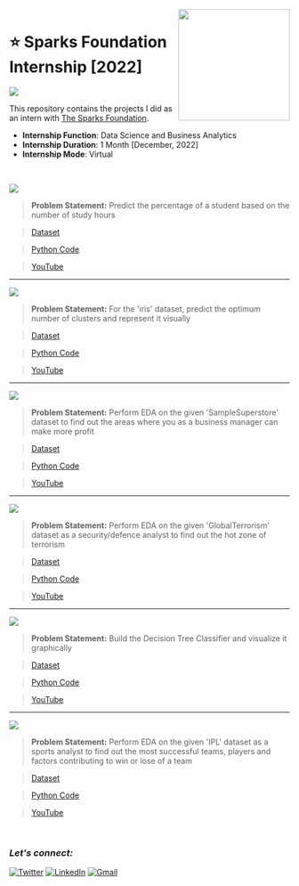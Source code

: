 <img align="right" src="https://internship.thesparksfoundation.info/assests/img/logo.png" width="200">

# :star: Sparks Foundation Internship [2022]
![](https://img.shields.io/badge/Tools-Python%20|%20Pandas%20|%20Numpy%20|%20Matplotlib%20|%20seaborn%20|%20sklearn-990098?style=for-the-badge)

This repository contains the projects I did as an intern with [The Sparks Foundation](https://www.thesparksfoundationsingapore.org/).
- **Internship Function**: Data Science and Business Analytics
- **Internship Duration**: 1 Month [December, 2022]
- **Internship Mode**: Virtual

<br>

![](https://img.shields.io/badge/Task%201-Prediction%20Using%20Supervised%20Machine%20Learning%20%5BLevel%3A%20Beginner%5D-green?style=for-the-badge)
> **Problem Statement:** Predict the percentage of a student based on the number of study hours

> [Dataset](https://github.com/Rohit-Rannavre/Sparks-Foundation-Internship-2022/blob/main/Task%201/dataset_1.csv)

> [Python Code](https://github.com/Rohit-Rannavre/Sparks-Foundation-Internship-2022/blob/main/Task%201/task_1_supervised_ml.ipynb)

> [YouTube](https://youtu.be/RTedBgaF4yQ)

***

![](https://img.shields.io/badge/Task%202-Prediction%20Using%20Unsupervised%20Machine%20Learning%20%5BLevel%3A%20Beginner%5D-54c7b9?style=for-the-badge)
> **Problem Statement:** For the 'iris' dataset, predict the optimum number of clusters and represent it visually 

> [Dataset](https://github.com/Rohit-Rannavre/Sparks-Foundation-Internship-2022/blob/main/Task%202/dataset_2.csv)

> [Python Code](https://github.com/Rohit-Rannavre/Sparks-Foundation-Internship-2022/blob/main/Task%202/task_2_unsupervised_ml.ipynb)

> [YouTube](https://youtu.be/aTe3RfTZwdg)

***

![](https://img.shields.io/badge/Task%203-Exploratory%20Data%20Analysis%20--%20Retail%20%5BLevel%3A%20Beginner%5D-f22ce2?style=for-the-badge)
> **Problem Statement:** Perform EDA on the given 'SampleSuperstore' dataset to find out the areas where you as a business manager can make more profit  

> [Dataset](https://github.com/Rohit-Rannavre/Sparks-Foundation-Internship-2022/blob/main/Task%203/dataset_3.csv)

> [Python Code](https://github.com/Rohit-Rannavre/Sparks-Foundation-Internship-2022/blob/main/Task%203/task_3_EDA_retail.ipynb)

> [YouTube](https://youtu.be/fxSIf13zOno)

***

![](https://img.shields.io/badge/Task%204-Exploratory%20Data%20Analysis%20--%20Global%20Terrorism%20%5BLevel%3A%20Intermediate%5D-ba990a?style=for-the-badge)
> **Problem Statement:** Perform EDA on the given 'GlobalTerrorism' dataset as a security/defence analyst to find out the hot zone of terrorism

> [Dataset](https://drive.google.com/file/d/1MQHuEl7JOfa4GQsmgK0TISEKEafxkpqb/view)

> [Python Code](https://github.com/Rohit-Rannavre/Sparks-Foundation-Internship-2022/blob/main/Task%204/task_4_EDA_terrorism.ipynb)

> [YouTube](https://youtu.be/jQN9oVtNLVo)

***

![](https://img.shields.io/badge/Task%205-Prediction%20Using%20the%20Decision%20Tree%20Algorithm%20%5BLevel%3A%20Intermediate%5D-orange?style=for-the-badge)
> **Problem Statement:** Build the Decision Tree Classifier and visualize it graphically

> [Dataset](https://github.com/Rohit-Rannavre/Sparks-Foundation-Internship-2022/blob/main/Task%205/dataset_5.csv)

> [Python Code](https://github.com/Rohit-Rannavre/Sparks-Foundation-Internship-2022/blob/main/Task%205/task_5_decision_tree.ipynb)

> [YouTube](https://youtu.be/ZQl1rKWAYiE)

***

![](https://img.shields.io/badge/Task%206-Exploratory%20Data%20Analysis%20--%20Sports%20%5BLevel%3A%20Advanced%5D-eb3471?style=for-the-badge)
> **Problem Statement:** Perform EDA on the given 'IPL' dataset as a sports analyst to find out the most successful teams, players and factors contributing to win or lose of a team

> [Dataset](https://github.com/Rohit-Rannavre/Sparks-Foundation-Internship-2022/tree/main/Task%206)

> [Python Code](https://github.com/Rohit-Rannavre/Sparks-Foundation-Internship-2022/blob/main/Task%206/task_6_EDA_sports.ipynb)

> [YouTube](https://youtu.be/FSioe-u-SbE)

<br>

### ***Let's connect:*** 
[![Twitter](https://img.shields.io/badge/Twitter-%231DA1F2.svg?style=for-the-badge&logo=Twitter&logoColor=white)](https://twitter.com/Phylorohitics) 
[![LinkedIn](https://img.shields.io/badge/linkedin-%230077B5.svg?style=for-the-badge&logo=linkedin&logoColor=white)](https://www.linkedin.com/in/rohit-rannavre) 
[![Gmail](https://img.shields.io/badge/Gmail-D14836?style=for-the-badge&logo=gmail&logoColor=white)](mailto:rohit.rannavre@gmail.com)
